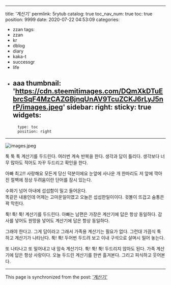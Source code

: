 
---
title: '계산기'
permlink: 5rytub
catalog: true
toc_nav_num: true
toc: true
position: 9999
date: 2020-07-22 04:53:09
categories:
- zzan
tags:
- zzan
- kr
- dblog
- diary
- kaka-t
- successgr
- life
- aaa
thumbnail: 'https://cdn.steemitimages.com/DQmXkDTuEbrcSqF4MzCAZGBjnqUnAV9TcuZCKJ6rLyJ5nrP/images.jpeg'
sidebar:
    right:
        sticky: true
widgets:
    -
        type: toc
        position: right
---


![images.jpeg](https://cdn.steemitimages.com/DQmXkDTuEbrcSqF4MzCAZGBjnqUnAV9TcuZCKJ6rLyJ5nrP/images.jpeg)


툭 툭  툭 계산기를 두드린다.
여러번 계속 반복을 한다. 
생각과 답이 틀리다. 
생각보다 너무 많아도 적어도
자꾸 두드리고 확인을 한다. 


아빠 최고!! 사랑해요 
모든게 당신 덕분이에요
눈앞에 사나운 개 한마리도
저 앞에 깍아진 절벽에 정상
두려움이란 단어를 잠시 있는다.


수화기 넘어 아내에 
섭섭함이 밀고 들어온다.  
똑같은 내용인데 
어제는 고마운일이였고
오늘은 섭섭한일이이다. 
귓볼이 뜨겁고 숨통은 꽉 막힌다.


툭! 툭! 툭! 계산기를 두드린다.
아빠는 남편은 가장은 
계산기에 답은 항상 동일하다.
감사를 넣어도 원망을 넣어도
계산기에 답은 항상 동일하다.


그래야 한다고.  그게 답이라고 
그래서 가족용 계산기는 필요가 없다. 
그런대 가끔식 툭 하고 계산기가 나타난다. 
툭! 툭! 두어번 두드려 보고 이내
구석으로 살며시 밀어 놓는다.


또 나타나고 또 밀어내고
내 맘속 계산기다. 
툭! 툭! 툭! 두드리지 않아도 된다.
가족 계산기에 답은 항상 사랑이다.
오늘 두드린 계산기를 한번 흘겨본다.
그리고 피식하고 웃어본다.

- - -

This page is synchronized from the post: ['계산기'](https://steemit.com/@successgr/5rytub)
